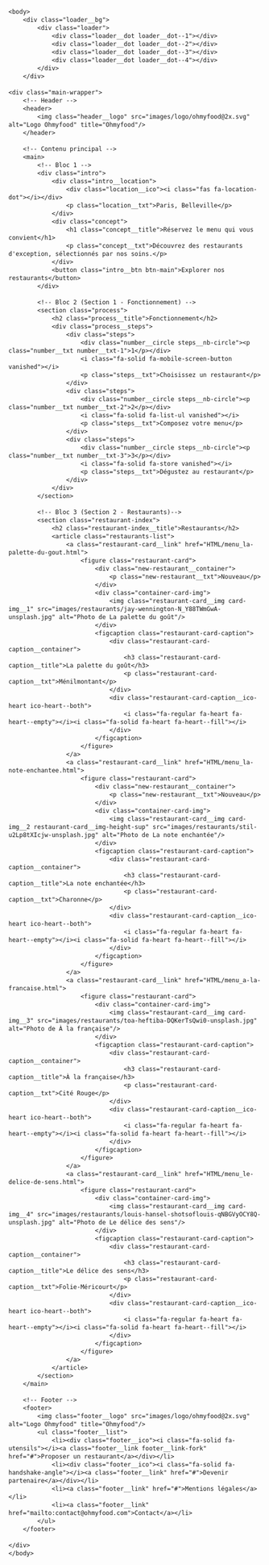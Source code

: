 <!DOCTYPE html>
<html lang="fr">
    <head>
        <meta charset="utf-8" />
        <meta name="viewport" content="width=device-width, initial-scale=1.0">
        <link rel="stylesheet" type="text/css" href="SCSS/main.css"/>
        <script src="https://kit.fontawesome.com/96c7615c9a.js" crossorigin="anonymous"></script>
        <title>Ohmyfood</title>
        <meta name="description" content="Répertoire des menus des restaurants gastronomiques. Composez le menu de votre repas pour en finir avec les files d'attente.">
    </head>
 
    <body>
        <div class="loader__bg">
            <div class="loader">
                <div class="loader__dot loader__dot--1"></div>
                <div class="loader__dot loader__dot--2"></div>
                <div class="loader__dot loader__dot--3"></div>
                <div class="loader__dot loader__dot--4"></div>
            </div>
        </div>

    <div class="main-wrapper">
        <!-- Header -->
        <header>
            <img class="header__logo" src="images/logo/ohmyfood@2x.svg" alt="Logo Ohmyfood" title="Ohmyfood"/>
        </header>

        <!-- Contenu principal -->
        <main>
            <!-- Bloc 1 -->
            <div class="intro">
                <div class="intro__location">
                    <div class="location__ico"><i class="fas fa-location-dot"></i></div>
                    <p class="location__txt">Paris, Belleville</p>
                </div>
                <div class="concept">
                    <h1 class="concept__title">Réservez le menu qui vous convient</h1>
                    <p class="concept__txt">Découvrez des restaurants d'exception, sélectionnés par nos soins.</p>
                </div>
                <button class="intro__btn btn-main">Explorer nos restaurants</button>
            </div>

            <!-- Bloc 2 (Section 1 - Fonctionnement) -->
            <section class="process">
                <h2 class="process__title">Fonctionnement</h2>
                <div class="process__steps">
                    <div class="steps">
                        <div class="number__circle steps__nb-circle"><p class="number__txt number__txt-1">1</p></div>
                        <i class="fa-solid fa-mobile-screen-button vanished"></i>
                        <p class="steps__txt">Choisissez un restaurant</p>
                    </div>
                    <div class="steps">
                        <div class="number__circle steps__nb-circle"><p class="number__txt number__txt-2">2</p></div>
                        <i class="fa-solid fa-list-ul vanished"></i>
                        <p class="steps__txt">Composez votre menu</p>
                    </div>
                    <div class="steps">
                        <div class="number__circle steps__nb-circle"><p class="number__txt number__txt-3">3</p></div>
                        <i class="fa-solid fa-store vanished"></i>
                        <p class="steps__txt">Dégustez au restaurant</p>
                    </div>
                </div>
            </section>

            <!-- Bloc 3 (Section 2 - Restaurants)-->
            <section class="restaurant-index">
                <h2 class="restaurant-index__title">Restaurants</h2>
                <article class="restaurants-list">
                    <a class="restaurant-card__link" href="HTML/menu_la-palette-du-gout.html">
                        <figure class="restaurant-card">
                            <div class="new-restaurant__container">
                                <p class="new-restaurant__txt">Nouveau</p>
                            </div>
                            <div class="container-card-img">
                                <img class="restaurant-card__img card-img__1" src="images/restaurants/jay-wennington-N_Y88TWmGwA-unsplash.jpg" alt="Photo de La palette du goût"/>
                            </div>
                            <figcaption class="restaurant-card-caption">
                                <div class="restaurant-card-caption__container">
                                    <h3 class="restaurant-card-caption__title">La palette du goût</h3>
                                    <p class="restaurant-card-caption__txt">Ménilmontant</p>
                                </div>
                                <div class="restaurant-card-caption__ico-heart ico-heart--both">
                                    <i class="fa-regular fa-heart fa-heart--empty"></i><i class="fa-solid fa-heart fa-heart--fill"></i>
                                </div>
                            </figcaption>
                        </figure>
                    </a>
                    <a class="restaurant-card__link" href="HTML/menu_la-note-enchantee.html">
                        <figure class="restaurant-card">
                            <div class="new-restaurant__container">
                                <p class="new-restaurant__txt">Nouveau</p>
                            </div>
                            <div class="container-card-img">
                                <img class="restaurant-card__img card-img__2 restaurant-card__img-height-sup" src="images/restaurants/stil-u2Lp8tXIcjw-unsplash.jpg" alt="Photo de La note enchantée"/>
                            </div>
                            <figcaption class="restaurant-card-caption">
                                <div class="restaurant-card-caption__container">
                                    <h3 class="restaurant-card-caption__title">La note enchantée</h3>
                                    <p class="restaurant-card-caption__txt">Charonne</p>
                                </div>
                                <div class="restaurant-card-caption__ico-heart ico-heart--both">
                                    <i class="fa-regular fa-heart fa-heart--empty"></i><i class="fa-solid fa-heart fa-heart--fill"></i>
                                </div>
                            </figcaption>
                        </figure>
                    </a>
                    <a class="restaurant-card__link" href="HTML/menu_a-la-francaise.html">
                        <figure class="restaurant-card">
                            <div class="container-card-img">
                                <img class="restaurant-card__img card-img__3" src="images/restaurants/toa-heftiba-DQKerTsQwi0-unsplash.jpg" alt="Photo de À la française"/>
                            </div>
                            <figcaption class="restaurant-card-caption">
                                <div class="restaurant-card-caption__container">
                                    <h3 class="restaurant-card-caption__title">À la française</h3>
                                    <p class="restaurant-card-caption__txt">Cité Rouge</p>
                                </div>
                                <div class="restaurant-card-caption__ico-heart ico-heart--both">
                                    <i class="fa-regular fa-heart fa-heart--empty"></i><i class="fa-solid fa-heart fa-heart--fill"></i>
                                </div>
                            </figcaption>
                        </figure>
                    </a>
                    <a class="restaurant-card__link" href="HTML/menu_le-delice-de-sens.html">
                        <figure class="restaurant-card">
                            <div class="container-card-img">
                                <img class="restaurant-card__img card-img__4" src="images/restaurants/louis-hansel-shotsoflouis-qNBGVyOCY8Q-unsplash.jpg" alt="Photo de Le délice des sens"/>
                            </div>
                            <figcaption class="restaurant-card-caption">
                                <div class="restaurant-card-caption__container">
                                    <h3 class="restaurant-card-caption__title">Le délice des sens</h3>
                                    <p class="restaurant-card-caption__txt">Folie-Méricourt</p>
                                </div>
                                <div class="restaurant-card-caption__ico-heart ico-heart--both">
                                    <i class="fa-regular fa-heart fa-heart--empty"></i><i class="fa-solid fa-heart fa-heart--fill"></i>
                                </div>
                            </figcaption>
                        </figure>
                    </a>
                </article>
            </section>
        </main>

        <!-- Footer -->
        <footer>
            <img class="footer__logo" src="images/logo/ohmyfood@2x.svg" alt="Logo Ohmyfood" title="Ohmyfood"/>
            <ul class="footer__list">
                <li><div class="footer__ico"><i class="fa-solid fa-utensils"></i><a class="footer__link footer__link-fork" href="#">Proposer un restaurant</a></div></li>
                <li><div class="footer__ico"><i class="fa-solid fa-handshake-angle"></i><a class="footer__link" href="#">Devenir partenaire</a></div></li>
                <li><a class="footer__link" href="#">Mentions légales</a></li>
                <li><a class="footer__link" href="mailto:contact@ohmyfood.com">Contact</a></li>
            </ul>
        </footer>
        
    </div>
    </body>
</html>